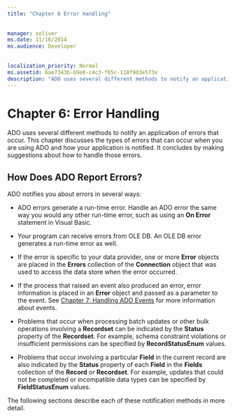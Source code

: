```yaml
---
title: "Chapter 6 Error Handling"
  
  
manager: soliver
ms.date: 11/16/2014
ms.audience: Developer
 
  
localization_priority: Normal
ms.assetid: 6ae7343b-b9e0-c4c3-f65c-110f903e573e
description: "ADO uses several different methods to notify an application of errors that occur. This chapter discusses the types of errors that can occur when you are using ADO and how your application is notified. It concludes by making suggestions about how to handle those errors."
---
```


# Chapter 6: Error Handling

ADO uses several different methods to notify an application of errors that occur. This chapter discusses the types of errors that can occur when you are using ADO and how your application is notified. It concludes by making suggestions about how to handle those errors.
  
## How Does ADO Report Errors?

ADO notifies you about errors in several ways:
  
- ADO errors generate a run-time error. Handle an ADO error the same way you would any other run-time error, such as using an **On Error** statement in Visual Basic. 
    
- Your program can receive errors from OLE DB. An OLE DB error generates a run-time error as well.
    
- If the error is specific to your data provider, one or more **Error** objects are placed in the **Errors** collection of the **Connection** object that was used to access the data store when the error occurred. 
    
- If the process that raised an event also produced an error, error information is placed in an **Error** object and passed as a parameter to the event. See [Chapter 7: Handling ADO Events](chapter-7-handling-ado-events.md) for more information about events. 
    
- Problems that occur when processing batch updates or other bulk operations involving a **Recordset** can be indicated by the **Status** property of the **Recordset**. For example, schema constraint violations or insufficient permissions can be specified by **RecordStatusEnum** values. 
    
- Problems that occur involving a particular **Field** in the current record are also indicated by the **Status** property of each **Field** in the **Fields** collection of the **Record** or **Recordset**. For example, updates that could not be completed or incompatible data types can be specified by **FieldStatusEnum** values. 
    
The following sections describe each of these notification methods in more detail.
  

